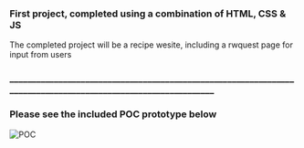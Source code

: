 ### First project, completed using a combination of HTML, CSS & JS 
The completed project will be a recipe wesite, including a rwquest page for input from users

### ______________________________________________________________________________________________________________
### Please see the included POC prototype below

![POC](https://github.com/BrandonButler123/Tutorial1/blob/main/website1POC.jpg)